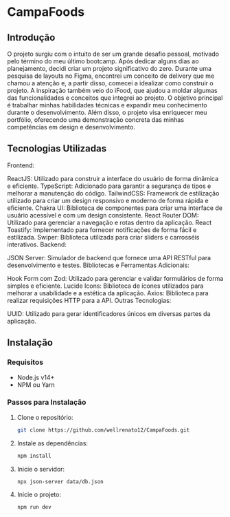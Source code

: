# CampaFoods

## Introdução
O projeto surgiu com o intuito de ser um grande desafio pessoal, motivado pelo término do meu último bootcamp. Após dedicar alguns dias ao planejamento, decidi criar um projeto significativo do zero. Durante uma pesquisa de layouts no Figma, encontrei um conceito de delivery que me chamou a atenção e, a partir disso, comecei a idealizar como construir o projeto.
A inspiração também veio do iFood, que ajudou a moldar algumas das funcionalidades e conceitos que integrei ao projeto. O objetivo principal é trabalhar minhas habilidades técnicas e expandir meu conhecimento durante o desenvolvimento. Além disso, o projeto visa enriquecer meu portfólio, oferecendo uma demonstração concreta das minhas competências em design e desenvolvimento.

## Tecnologias Utilizadas
Frontend:

ReactJS: Utilizado para construir a interface do usuário de forma dinâmica e eficiente.
TypeScript: Adicionado para garantir a segurança de tipos e melhorar a manutenção do código.
TailwindCSS: Framework de estilização utilizado para criar um design responsivo e moderno de forma rápida e eficiente.
Chakra UI: Biblioteca de componentes para criar uma interface de usuário acessível e com um design consistente.
React Router DOM: Utilizado para gerenciar a navegação e rotas dentro da aplicação.
React Toastify: Implementado para fornecer notificações de forma fácil e estilizada.
Swiper: Biblioteca utilizada para criar sliders e carrosséis interativos.
Backend:

JSON Server: Simulador de backend que fornece uma API RESTful para desenvolvimento e testes.
Bibliotecas e Ferramentas Adicionais:

Hook Form com Zod: Utilizado para gerenciar e validar formulários de forma simples e eficiente.
Lucide Icons: Biblioteca de ícones utilizados para melhorar a usabilidade e a estética da aplicação.
Axios: Biblioteca para realizar requisições HTTP para a API.
Outras Tecnologias:

UUID: Utilizado para gerar identificadores únicos em diversas partes da aplicação.

## Instalação
### Requisitos
- Node.js v14+
- NPM ou Yarn

### Passos para Instalação
1. Clone o repositório:
    ```bash
    git clone https://github.com/wellrenato12/CampaFoods.git
    ```
2. Instale as dependências:
    ```bash
    npm install
    ```
3. Inicie o servidor:
     ```
    npx json-server data/db.json
      ```
5. Inicie o projeto:
    ```bash
    npm run dev
    ```
